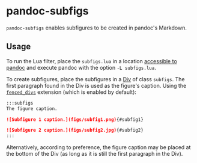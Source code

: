 # pandoc-subfigs

`pandoc-subfigs` enables subfigures to be created in pandoc's Markdown.


## Usage

To run the Lua filter, place the `subfigs.lua` in a location [accessible to pandoc](https://pandoc.org/MANUAL.html#option--data-dir) and execute pandoc with the option `-L subfigs.lua`.

To create subfigures, place the subfigures in a [Div](https://pandoc.org/MANUAL.html#divs-and-spans) of class `subfigs`. The first paragraph found in the Div is used as the figure's caption. Using the [`fenced_divs`](https://pandoc.org/MANUAL.html#extension-fenced_divs) extension (which is enabled by default):
```md
:::subfigs
The figure caption.

![Subfigure 1 caption.](figs/subfig1.png){#subfig1}

![Subfigure 2 caption.](figs/subfig2.jpg){#subfig2}
:::
```
Alternatively, according to preference, the figure caption may be placed at the bottom of the Div (as long as it is still the first paragraph in the Div).
